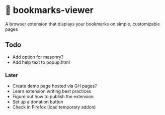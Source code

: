
# 🔖 bookmarks-viewer

A browser extension that displays your bookmarks on simple, customizable pages

## Todo

- Add option for masonry?
- Add help text to popup.html

### Later

- Create demo page hosted via GH pages?
- Learn extension writing best practices
- Figure out how to publish the extension
- Set up a donation button
- Check in Firefox (load temporary addon)

